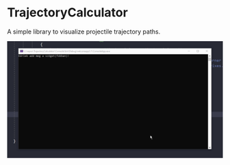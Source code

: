 # TrajectoryCalculator
A simple library to visualize projectile trajectory paths.

![App Footage](./example.gif)
